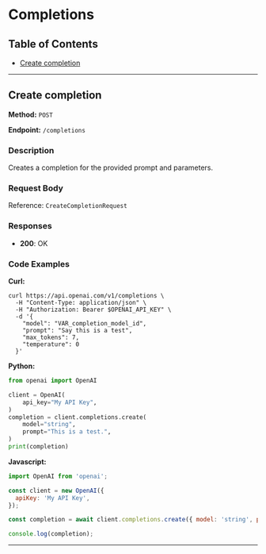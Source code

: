# Completions

## Table of Contents

- [Create completion](#create-completion)

---

## Create completion

**Method:** `POST`

**Endpoint:** `/completions`

### Description

Creates a completion for the provided prompt and parameters.

### Request Body

Reference: `CreateCompletionRequest`

### Responses

- **200**: OK

### Code Examples

**Curl:**

```curl
curl https://api.openai.com/v1/completions \
  -H "Content-Type: application/json" \
  -H "Authorization: Bearer $OPENAI_API_KEY" \
  -d '{
    "model": "VAR_completion_model_id",
    "prompt": "Say this is a test",
    "max_tokens": 7,
    "temperature": 0
  }'

```

**Python:**

```python
from openai import OpenAI

client = OpenAI(
    api_key="My API Key",
)
completion = client.completions.create(
    model="string",
    prompt="This is a test.",
)
print(completion)
```

**Javascript:**

```javascript
import OpenAI from 'openai';

const client = new OpenAI({
  apiKey: 'My API Key',
});

const completion = await client.completions.create({ model: 'string', prompt: 'This is a test.' });

console.log(completion);
```

---

